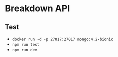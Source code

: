 # Breakdown API
## Test
- `docker run -d -p 27017:27017 mongo:4.2-bionic`
- `npm run test`
- `npm run dev`
